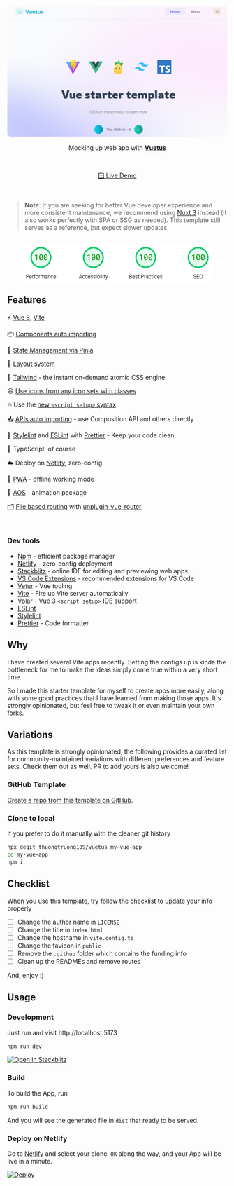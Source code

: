 ![Opinionated Vite x Vue Starter Template](./public/preview.png)

<p align='center'>
    Mocking up web app with <b><a href="https://github.com/thuongtruong109/vue-template/generate">Vuetus</a></b>
</p>

<br>

<p align='center'>
    <a href="https://vuetus.vercel.app/">🪟 Live Demo</a>
</p>

<br>

> **Note**: If you are seeking for better Vue developer experience and more consistent maintenance, we recommend using [Nuxt 3](https://nuxt.com) instead (it also works perfectly with SPA or SSG as needed). This template still serves as a reference, but expect slower updates.

<br>

<div align='center'>
    <a align="center" href="https://pagespeed.web.dev/analysis/https-vuetus-vercel-app/ukjcyufeqf?form_factor=desktop">
        <img src="./public/insight.png" alt="PageSpeed" align='center'>
    </a>
</div>

## Features

⚡️ [Vue 3](https://github.com/vuejs/core), [Vite](https://github.com/vitejs/vite)

📦 [Components auto importing](./src/components)

🍍 [State Management via Pinia](https://pinia.vuejs.org/)

📑 [Layout system](./src/layouts)

🎨 [Tailwind](https://tailwindcss.com) - the instant on-demand atomic CSS engine

😃 [Use icons from any icon sets with classes](https://github.com/antfu/unocss/tree/main/packages/preset-icons)

🔥 Use the [new `<script setup>` syntax](https://github.com/vuejs/rfcs/pull/227)

📥 [APIs auto importing](https://github.com/antfu/unplugin-auto-import) - use Composition API and others directly

🦔 [Stylelint](https://stylelint.io/) and [ESLint](https://eslint.org/) with [Prettier](https://prettier.io/) - Keep your code clean

🦾 TypeScript, of course

☁️ Deploy on [Netlify](https://netlify.com), zero-config

📲 [PWA](https://github.com/antfu/vite-plugin-pwa) - offline working mode

🌊 [AOS](https://www.npmjs.com/package/aos) - animation package

🗂 [File based routing](./src/pages) with [unplugin-vue-router](https://github.com/posva/unplugin-vue-router)

<!-- - ⚙️ Unit Testing with [Vitest](https://github.com/vitest-dev/vitest), E2E Testing with [Cypress](https://cypress.io/) on [GitHub Actions](https://github.com/features/actions) -->

<br>

### Dev tools

- [Npm](https://npmjs.com/) - efficient package manager
- [Netlify](https://www.netlify.com/) - zero-config deployment
- [Stackblitz](https://stackblitz.com/github/thuongtruong109/vuetus) - online IDE for editing and previewing web apps
- [VS Code Extensions](./.vscode/extensions.json) - recommended extensions for VS Code
- [Vetur](https://marketplace.visualstudio.com/items?itemName=octref.vetur) - Vue tooling
- [Vite](https://marketplace.visualstudio.com/items?itemName=antfu.vite) - Fire up Vite server automatically
- [Volar](https://marketplace.visualstudio.com/items?itemName=Vue.volar) - Vue 3 `<script setup>` IDE support
- [ESLint](https://marketplace.visualstudio.com/items?itemName=dbaeumer.vscode-eslint)
- [Stylelint](https://marketplace.visualstudio.com/items?itemName=stylelint.vscode-stylelint)
- [Prettier](https://marketplace.visualstudio.com/items?itemName=esbenp.prettier-vscode) - Code formatter

## Why

I have created several Vite apps recently. Setting the configs up is kinda the bottleneck for me to make the ideas simply come true within a very short time.

So I made this starter template for myself to create apps more easily, along with some good practices that I have learned from making those apps. It's strongly opinionated, but feel free to tweak it or even maintain your own forks.

## Variations

As this template is strongly opinionated, the following provides a curated list for community-maintained variations with different preferences and feature sets. Check them out as well. PR to add yours is also welcome!

### GitHub Template

[Create a repo from this template on GitHub](https://github.com/thuongtruong109/vue-template/generate).

### Clone to local

If you prefer to do it manually with the cleaner git history

```bash
npx degit thuongtruong109/vuetus my-vue-app
cd my-vue-app
npm i
```

## Checklist

When you use this template, try follow the checklist to update your info properly

- [ ] Change the author name in `LICENSE`
- [ ] Change the title in `index.html`
- [ ] Change the hostname in `vite.config.ts`
- [ ] Change the favicon in `public`
- [ ] Remove the `.github` folder which contains the funding info
- [ ] Clean up the READMEs and remove routes

And, enjoy :)

## Usage

### Development

Just run and visit http://localhost:5173

```bash
npm run dev
```

[![Open in Stackblitz](https://developer.stackblitz.com/img/open_in_stackblitz.svg)](https://stackblitz.com/github/thuongtruong109/vuetus/tree/main/?file=.stackblitzrc)

### Build

To build the App, run

```bash
npm run build
```

And you will see the generated file in `dist` that ready to be served.

### Deploy on Netlify

Go to [Netlify](https://app.netlify.com/start) and select your clone, `OK` along the way, and your App will be live in a minute.

[![Deploy](https://www.netlify.com/img/deploy/button.svg)](https://app.netlify.com/start/deploy?repository=https://github.com/thuongtruong109/vuetus)
